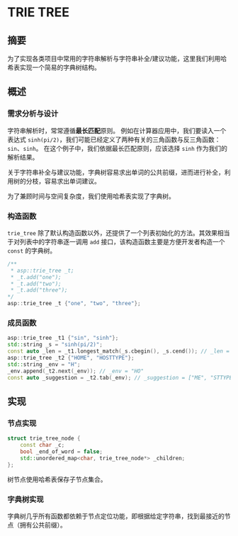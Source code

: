 # TRIE TREE

## 摘要

为了实现各类项目中常用的字符串解析与字符串补全/建议功能，这里我们利用哈希表实现一个简易的字典树结构。

## 概述

### 需求分析与设计

字符串解析时，常常遵循**最长匹配**原则。
例如在计算器应用中，我们要读入一个表达式 `sinh(pi/2)`，我们可能已经定义了两种有关的三角函数与反三角函数：`sin`、`sinh`。
在这个例子中，我们依据最长匹配原则，应该选择 `sinh` 作为我们的解析结果。

关于字符串补全与建议功能，字典树容易求出单词的公共前缀，进而进行补全，利用树的分枝，容易求出单词建议。

为了兼顾时间与空间复杂度，我们使用哈希表实现了字典树。

### 构造函数

`trie_tree` 除了默认构造函数以外，还提供了一个列表初始化的方法。其效果相当于对列表中的字符串逐一调用 `add` 接口，该构造函数主要是方便开发者构造一个 `const` 的字典树。

~~~cpp
/**
 * asp::trie_tree _t;
 * _t.add("one");
 * _t.add("two");
 * _t.add("three");
*/
asp::trie_tree _t {"one", "two", "three"};
~~~

### 成员函数

~~~cpp
asp::trie_tree _t1 {"sin", "sinh"};
std::string _s = "sinh(pi/2)";
const auto _len = _t1.longest_match(_s.cbegin(), _s.cend()); // _len = 4
asp::trie_tree _t2 {"HOME", "HOSTTYPE"};
std::string _env = "H";
_env.append(_t2.next(_env)); // _env = "HO"
const auto _suggestion = _t2.tab(_env); // _suggestion = ["ME", "STTYPE"]
~~~

## 实现

### 节点实现

~~~cpp
struct trie_tree_node {
    const char _c;
    bool _end_of_word = false;
    std::unordered_map<char, trie_tree_node*> _children;
};
~~~

树节点使用哈希表保存子节点集合。

### 字典树实现

字典树几乎所有函数都依赖于节点定位功能，即根据给定字符串，找到最接近的节点（拥有公共前缀）。
